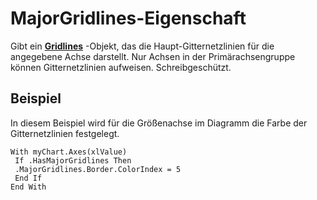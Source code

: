 
# MajorGridlines-Eigenschaft

Gibt ein  **[Gridlines](8879cdea-609f-5994-3fb6-3a9d5fa849b4.md)** -Objekt, das die Haupt-Gitternetzlinien für die angegebene Achse darstellt. Nur Achsen in der Primärachsengruppe können Gitternetzlinien aufweisen. Schreibgeschützt.


## Beispiel

In diesem Beispiel wird für die Größenachse im Diagramm die Farbe der Gitternetzlinien festgelegt.


```
With myChart.Axes(xlValue) 
 If .HasMajorGridlines Then 
 .MajorGridlines.Border.ColorIndex = 5 
 End If 
End With
```

